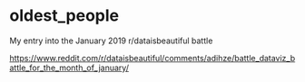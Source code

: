 # oldest_people
My entry into the January 2019 r/dataisbeautiful battle

https://www.reddit.com/r/dataisbeautiful/comments/adihze/battle_dataviz_battle_for_the_month_of_january/
